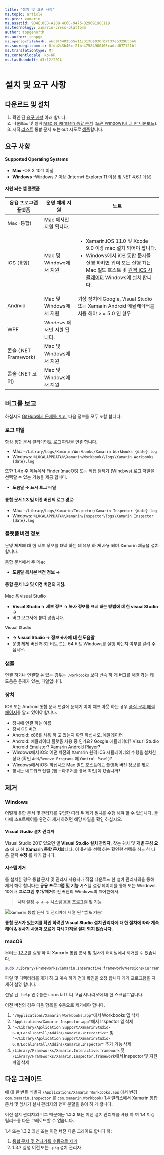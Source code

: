 ```yaml
---
title: "설치 및 요구 사항"
ms.topic: article
ms.prod: xamarin
ms.assetid: 9D4E10E8-A288-4C6C-9475-02969198C119
ms.technology: xamarin-cross-platform
author: topgenorth
ms.author: toopge
ms.openlocfilehash: abc9f9402b55a11e313b9938f07f37e5329b55b6
ms.sourcegitcommit: 0fdb243b46cf21be47584900805cadcd077121bf
ms.translationtype: MT
ms.contentlocale: ko-KR
ms.lasthandoff: 03/12/2018
---
```

# <a name="installation-and-requirements"></a>설치 및 요구 사항

<script> var inspectorOnLoad = function () { var primaryTextBase = "Xamarin Workbooks for"; var secondaryTextBase = "or download for"; var inspectorDownloadUrlMac = "https://dl.xamarin.com/interactive/XamarinInteractive.pkg"; var inspectorDownloadUrlWin = "https://dl.xamarin.com/interactive/XamarinInteractive.msi";

  var aPrimary = document.getElementById("inspector-download-primary"); var aSecondary = document.getElementById("inspector-download-secondary");

  var aMac = aPrimary; var aWin = aSecondary; var macTextBase = primaryTextBase; var winTextBase = secondaryTextBase;

  if (/win/i.test(navigator.platform.toLowerCase())) { aMac = aSecondary; aWin = aPrimary; macTextBase = secondaryTextBase; winTextBase = primaryTextBase; }

  aMac.href = inspectorDownloadUrlMac; aMac.text = macTextBase + " Mac"; aWin.href = inspectorDownloadUrlWin; aWin.text = winTextBase + " Windows"; };

document.addEventListener("DOMContentLoaded", inspectorOnLoad);
</script>

<a name="install" />

## <a name="download-and-install"></a>다운로드 및 설치

<ol>
  <li>확인 된 <a href="#Requirements"> 요구 사항</a> 아래 합니다.</li>
  <li>다운로드 및 설치 <a href="https://dl.xamarin.com/interactive/XamarinInteractive.pkg" id="inspector-download-primary">Mac 용 Xamarin 통합 문서</a> (<a href="https://dl.xamarin.com/interactive/XamarinInteractive.msi" id="inspector-download-secondary">또는 Windows에 대 한 다운로드</a>).
  </li>
  <li>시작 <a href="~/tools/workbooks/workbook.md"> 리스트</a> 통합 문서 또는 out 시도로 <a href="https://developer.xamarin.com/workbooks/">샘플</a>합니다.
    </li>
</ol>

## <a name="requirements"></a>요구 사항

#### <a name="supported-operating-systems"></a>Supported Operating Systems

- **Mac** -OS X 10.11 이상
- **Windows** -Windows 7 이상 (Internet Explorer 11 이상 및.NET 4.6.1 이상)

#### <a name="supported-app-platforms"></a>지원 되는 앱 플랫폼

<table>
<thead>
  <tr>
    <th>응용 프로그램 플랫폼</th>
    <th>운영 체제 지원</th>
    <th>노트</th>
  </tr>
</thead>
<tbody>
  <tr>
    <td>Mac (통합)</td>
    <td>Mac 에서만 지원 됩니다.</td>
    <td/>
  </tr>
  <tr>
    <td>iOS (통합)</td>
    <td>Mac 및 Windows에서 지원</td>
    <td>
      <ul>
        <li>Xamarin.iOS 11.0 및 Xcode 9.0 이상 mac 설치 되어야 합니다.</li>
        <li>Windows에서 iOS 통합 문서를 실행 하려면 위의 모든 실행 하는 Mac 빌드 호스트 및 <a href="~/tools/ios-simulator.md">원격 iOS 시뮬레이터</a> Windows에 설치 합니다.</li>
      </ul>
    </td>
  </tr>
  <tr>
    <td>Android</td>
    <td>Mac 및 Windows에서 지원</td>
    <td>가상 장치에 Google, Visual Studio 또는 Xamarin Android 에뮬레이터를 사용 해야 > = 5.0 인 경우</td>
  </tr>
  <tr>
    <td>WPF</td>
    <td>Windows 에서만 지원 됩니다.</td>
    <td/>
  </tr>
  <tr>
    <td>콘솔 (.NET Framework)</td>
    <td>Mac 및 Windows에서 지원</td>
    <td/>
  </tr>
  <tr>
    <td>콘솔 (.NET 코어)</td>
    <td>Mac 및 Windows에서 지원</td>
    <td/>
  </tr>
</tbody>
</table>

## <a name="reporting-bugs"></a>버그를 보고

하십시오 [GitHub에서 문제를 보고][bugs], 다음 정보를 모두 포함 합니다.

### <a name="log-files"></a>로그 파일

항상 통합 문서 클라이언트 로그 파일을 연결 합니다.

- Mac: `~/Library/Logs/Xamarin/Workbooks/Xamarin Workbooks {date}.log`
- Windows: `%LOCALAPPDATA%\Xamarin\Workbooks\logs\Xamarin Workbooks {date}.log`

또한 1.4.x 주 메뉴에서 Finder (macOS) 또는 직접 탐색기 (Windows) 로그 파일을 선택할 수 있는 기능을 제공 합니다.

- **도움말 → 표시 로그 파일**

#### <a name="log-paths-for-workbooks-13-and-earlier"></a>통합 문서 1.3 및 이전 버전의 로그 경로:

- Mac: `~/Library/Logs/Xamarin/Inspector/Xamarin Inspector {date}.log`
- Windows: `%LOCALAPPDATA%\Xamarin\Inspector\logs\Xamarin Inspector {date}.log`

### <a name="platform-version-information"></a>플랫폼 버전 정보

운영 체제에 대 한 세부 정보를 파악 하는 데 유용 하 게 사용 되며 Xamarin 제품을 설치 합니다.

통합 문서에서 주 메뉴:

* **도움말 복사본 버전 정보 →**

#### <a name="instructions-for-workbooks-13-and-earlier"></a>통합 문서 1.3 및 이전 버전의 지침:

Mac 용 visual Studio

- **Visual Studio → 세부 정보 → 복사 정보를 표시 하는 방법에 대 한 visual Studio →**
- 버그 보고서에 붙여 넣습니다.

Visual Studio

- **→ Visual Studio → 정보 복사에 대 한 도움말**
- 운영 체제 버전과 32 비트 또는 64 비트 Windows를 실행 하는지 여부를 알려 주십시오.

### <a name="samples"></a>샘플

연결 하거나 연결할 수 있는 경우는 `.workbooks` 보다 신속 하 게 버그를 해결 하는 데 도움은 문제가 있는, 파일입니다.

### <a name="devices"></a>장치

IOS 또는 Android 통합 문서 연결에 문제가 이미 체크 아웃 하는 경우 [품질 문제 해결 페이지](~/tools/workbooks/troubleshooting/index.md)를 알고 있어야 합니다.

- 장치에 연결 하는 이름
- 장치 OS 버전
- Android: x86를 사용 하 고 있는지 확인 하십시오. 에뮬레이터
- Android: 에뮬레이터 플랫폼 사용 중 인가요? Google 에뮬레이터?
  Visual Studio Android Emulator? Xamarin Android Player?
- Windows에서 iOS: 어떤 버전의 Xamarin 원격 iOS 시뮬레이터의 수행을 설치한 상태 (확인 `Add/Remove Programs` 에 `Control Panel`)?
- Windows에서 iOS: 하십시오 Mac 빌드 호스트에도 플랫폼 버전 정보를 제공
- 장치는 네트워크 연결 (웹 브라우저를 통해 확인)이 있습니까?

[bugs]: https://github.com/Microsoft/workbooks/issues/new

## <a name="uninstall"></a>제거

### <a name="windows"></a>Windows

어떻게 통합 문서 및 관리자를 구입한 따라 두 제거 절차를 수행 해야 할 수 있습니다. 둘 다에 소프트웨어를 완전히 제거 하려면 해당 파일을 확인 하십시오.

#### <a name="visual-studio-installer"></a>Visual Studio 설치 관리자

Visual Studio 2017 있으면 열 **Visual Studio 설치 관리자**, 찾는 위치 및 **개별 구성 요소** 에 대 한 **Xamarin 통합 문서**합니다. 이 옵션을 선택 하는 확인란 선택을 취소 한 다음 클릭 **수정** 를 제거 합니다.

#### <a name="system-uninstall"></a>시스템 제거

를 설치한 경우 통합 문서 및 관리자 사용자가 직접 다운로드 한 설치 관리자와을 통해 제거 해야 합니다는 **응용 프로그램 및 기능** 시스템 설정 페이지를 통해 또는 Windows 10에서 **프로그램 추가/제거**이전 버전의 Windows의 제어판에서.

> **시작 설정 → → → 시스템 응용 프로그램 및 기능**

![](install-images/windows-remove.png "Xamarin 통합 문서 및 관리자에 나열 된 &quot;앱 &amp; 기능&quot;")

**통합 문서가 있는지를 확인 하려면 Visual Studio 설치 관리자에 대 한 절차에 따라 계속 해야 & 검사기 사용자 모르게 다시 가져올 설치 되지 않습니다.**

<a name="uninstall-macos" />

### <a name="macos"></a>macOS

부터는 [1.2.2](https://developer.xamarin.com/releases/interactive/interactive-1.2/)를 실행 하 여 Xamarin 통합 문서 및 검사기 터미널에서 제거할 수 있습니다.

```bash
sudo /Library/Frameworks/Xamarin.Interactive.framework/Versions/Current/uninstall
```

파일 및 디렉터리를 제거 하 고 계속 하기 전에 확인을 요청 합니다 제거 프로그램을 자세히 설명 합니다.

전달 된 `-help` 인수를는 `uninstall` 더 고급 시나리오에 대 한 스크립트입니다.

이전 버전의 경우 다음 항목을 수동으로 제거해야 합니다.

1. `"/Applications/Xamarin Workbooks.app"`에서 Workbooks 앱 삭제
2. `"Applications/Xamarin Inspector.app"`에서 Inspector 앱 삭제
2. `"~/Library/Application Support/XamarinStudio-6.0/LocalInstall/Addins/Xamarin.Interactive"` 및 `"~/Library/Application Support/XamarinStudio-6.0/LocalInstall/Addins/Xamarin.Inspector"` 추가 기능 삭제
3. `/Library/Frameworks/Xamarin.Interactive.framework` 및 `/Library/Frameworks/Xamarin.Inspector.framework`에서 Inspector 및 지원 파일 삭제

## <a name="downgrading"></a>다운 그레이드

에 대 한 번들 식별자 `/Applications/Xamarin Workbooks.app` 에서 변경 `com.xamarin.Inspector` 를 `com.xamarin.Workbooks` 1.4 릴리스에서 Xamarin 통합 문서 및 검사기 설치 관리자의 향후 분할을 용이 하 게 합니다.

이전 설치 관리자의 버그 때문에는 1.3.2 또는 이전 설치 관리자를 사용 하 여 1.4 이상 릴리스를 다운 그레이드할 수 없습니다.

1.4 또는 1.3.2 최신 또는 이전 버전 다운 그레이드 합니다 하:

1. [통합 문서 및 검사기를 수동으로 제거](#macOS)
2. 1.3.2 실행 이전 또는 `.pkg` 설치 관리자